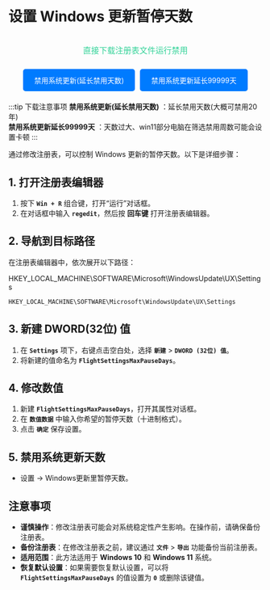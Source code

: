 # 设置 Windows 更新暂停天数

<!-- 下载按钮 -->
<div style="display: flex; flex-direction: column; align-items: center; gap: 10px; margin: 20px;">
    <p style="font-size: 16px; color: #34D399; text-align: center;">
        直接下载注册表文件运行禁用
    </p>
    <div style="display: flex; gap: 10px;">
        <a href="/docs/public/files/Downloads/Windows/禁用系统更新(延长禁用天数).reg" download="禁用系统更新(延长禁用天数).reg"
           style="background-color: #007bff; color: white; border: 2px solid #007bff; padding: 10px 20px; border-radius: 5px; text-decoration: none; font-size: 14px; cursor: pointer; transition: background-color 0.3s, border-color 0.3s;"
           onmouseover="this.style.backgroundColor='#0056b3'; this.style.borderColor='#0056b3';"
           onmouseout="this.style.backgroundColor='#007bff'; this.style.borderColor='#007bff';">
            禁用系统更新(延长禁用天数)
        </a>
        <a href="/docs/public/files/Downloads/Windows/禁用系统更新延长99999天.reg" download="禁用系统更新延长99999天.reg"
           style="background-color: #007bff; color: white; border: 2px solid #007bff; padding: 10px 20px; border-radius: 5px; text-decoration: none; font-size: 14px; cursor: pointer; transition: background-color 0.3s, border-color 0.3s;"
           onmouseover="this.style.backgroundColor='#0056b3'; this.style.borderColor='#0056b3';"
           onmouseout="this.style.backgroundColor='#007bff'; this.style.borderColor='#007bff';">
            禁用系统更新延长99999天
        </a>
    </div>
</div>

:::tip 下载注意事项
**禁用系统更新(延长禁用天数)** ：延长禁用天数(大概可禁用20年)  
**禁用系统更新延长99999天** ：天数过大、win11部分电脑在筛选禁用周数可能会设置卡顿
:::

通过修改注册表，可以控制 Windows 更新的暂停天数。以下是详细步骤：

## 1\. 打开注册表编辑器

1. 按下 **`Win + R`** 组合键，打开“运行”对话框。
2. 在对话框中输入 **`regedit`**，然后按 **回车键** 打开注册表编辑器。

## 2\. 导航到目标路径

在注册表编辑器中，依次展开以下路径：  

HKEY_LOCAL_MACHINE\SOFTWARE\Microsoft\WindowsUpdate\UX\Settings

```bash
HKEY_LOCAL_MACHINE\SOFTWARE\Microsoft\WindowsUpdate\UX\Settings
```

## 3\. 新建 DWORD(32位) 值

1. 在 **`Settings`** 项下，右键点击空白处，选择 **`新建`** > **`DWORD (32位) 值`**。
2. 将新建的值命名为 **`FlightSettingsMaxPauseDays`**。

## 4\. 修改数值

1. 新建 **`FlightSettingsMaxPauseDays`**，打开其属性对话框。
2. 在 **`数值数据`** 中输入你希望的暂停天数（十进制格式）。
3. 点击 **`确定`** 保存设置。
   
## 5\. 禁用系统更新天数
- 设置 -> Windows更新里暂停天数。

## 注意事项

- **谨慎操作**：修改注册表可能会对系统稳定性产生影响。在操作前，请确保备份注册表。
- **备份注册表**：在修改注册表之前，建议通过 **`文件`** > **`导出`** 功能备份当前注册表。
- **适用范围**：此方法适用于 **Windows 10** 和 **Windows 11** 系统。
- **恢复默认设置**：如果需要恢复默认设置，可以将 **`FlightSettingsMaxPauseDays`** 的值设置为 **`0`** 或删除该键值。
